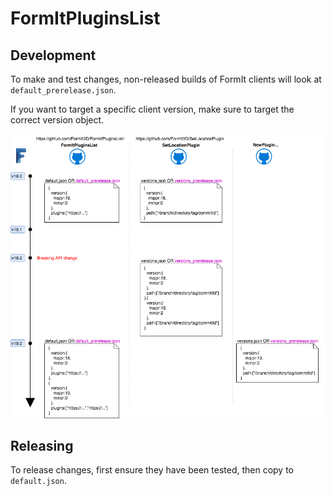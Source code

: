 # FormItPluginsList 

## Development

To make and test changes, non-released builds of FormIt clients will look at `default_prerelease.json`.

If you want to target a specific client version, make sure to target the correct version object.

![Plugin versioning](pluginVersioning-Updated.png)


## Releasing 

To release changes, first ensure they have been tested, then copy to `default.json`.